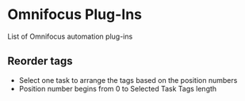 # Omnifocus Plug-Ins
List of Omnifocus automation plug-ins 

## Reorder tags
- Select one task to arrange the tags based on the position
 numbers
- Position number begins from 0 to Selected Task Tags length
